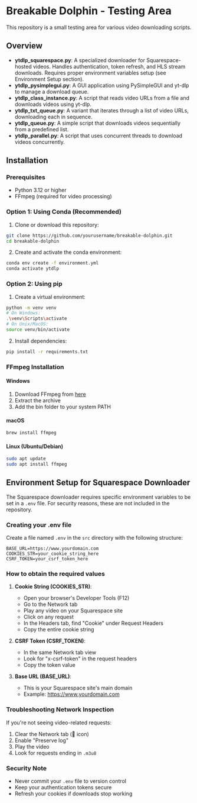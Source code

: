 # Breakable Dolphin - Testing Area

This repository is a small testing area for various video downloading scripts.

## Overview

- **ytdlp_squarespace.py**: A specialized downloader for Squarespace-hosted videos. Handles authentication, token refresh, and HLS stream downloads. Requires proper environment variables setup (see Environment Setup section).
- **ytdlp_pysimplegui.py**: A GUI application using PySimpleGUI and yt-dlp to manage a download queue.
- **ytdlp_class_instance.py**: A script that reads video URLs from a file and downloads videos using yt-dlp.
- **ytdlp_txt_queue.py**: A variant that iterates through a list of video URLs, downloading each in sequence.
- **ytdlp_queue.py**: A simple script that downloads videos sequentially from a predefined list.
- **ytdlp_parallel.py**: A script that uses concurrent threads to download videos concurrently.

## Installation

### Prerequisites
- Python 3.12 or higher
- FFmpeg (required for video processing)

### Option 1: Using Conda (Recommended)

1. Clone or download this repository:
```bash
git clone https://github.com/yourusername/breakable-dolphin.git
cd breakable-dolphin
```

2. Create and activate the conda environment:
```bash
conda env create -f environment.yml
conda activate ytdlp
```

### Option 2: Using pip

1. Create a virtual environment:
```bash
python -m venv venv
# On Windows:
.\venv\Scripts\activate
# On Unix/MacOS:
source venv/bin/activate
```

2. Install dependencies:
```bash
pip install -r requirements.txt
```

### FFmpeg Installation

#### Windows
1. Download FFmpeg from [here](https://www.gyan.dev/ffmpeg/builds/)
2. Extract the archive
3. Add the bin folder to your system PATH

#### macOS
```bash
brew install ffmpeg
```

#### Linux (Ubuntu/Debian)
```bash
sudo apt update
sudo apt install ffmpeg
```

## Environment Setup for Squarespace Downloader

The Squarespace downloader requires specific environment variables to be set in a `.env` file. For security reasons, these are not included in the repository.

### Creating your .env file

Create a file named `.env` in the `src` directory with the following structure:
```
BASE_URL=https://www.yourdomain.com
COOKIES_STR=your_cookie_string_here
CSRF_TOKEN=your_csrf_token_here
```

### How to obtain the required values

1. **Cookie String (COOKIES_STR)**:
   - Open your browser's Developer Tools (F12)
   - Go to the Network tab
   - Play any video on your Squarespace site
   - Click on any request
   - In the Headers tab, find "Cookie" under Request Headers
   - Copy the entire cookie string

2. **CSRF Token (CSRF_TOKEN)**:
   - In the same Network tab view
   - Look for "x-csrf-token" in the request headers
   - Copy the token value

3. **Base URL (BASE_URL)**:
   - This is your Squarespace site's main domain
   - Example: https://www.yourdomain.com

### Troubleshooting Network Inspection

If you're not seeing video-related requests:
1. Clear the Network tab (🚫 icon)
2. Enable "Preserve log"
3. Play the video
4. Look for requests ending in `.m3u8`

### Security Note

- Never commit your `.env` file to version control
- Keep your authentication tokens secure
- Refresh your cookies if downloads stop working